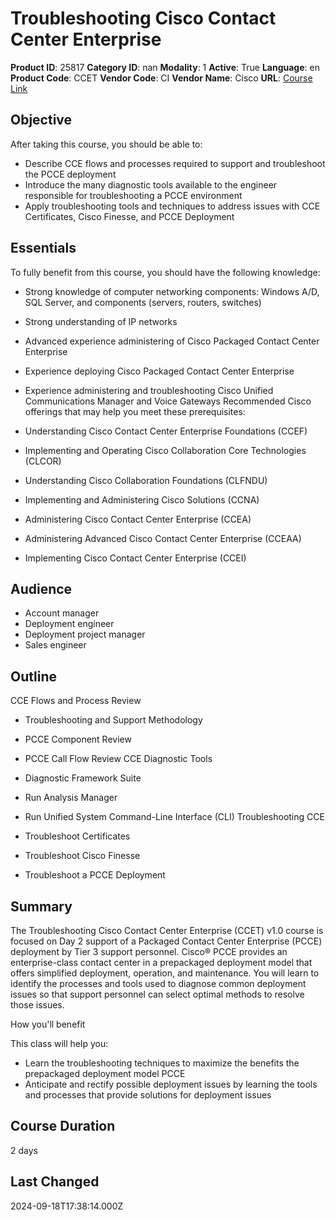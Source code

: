 # Troubleshooting Cisco Contact Center Enterprise

**Product ID**: 25817
**Category ID**: nan
**Modality**: 1
**Active**: True
**Language**: en
**Product Code**: CCET
**Vendor Code**: CI
**Vendor Name**: Cisco
**URL**: [Course Link](https://www.fastlaneus.com/course/cisco-ccet)

## Objective
After taking this course, you should be able to:



- Describe CCE flows and processes required to support and troubleshoot the PCCE deployment
- Introduce the many diagnostic tools available to the engineer responsible for troubleshooting a PCCE environment
- Apply troubleshooting tools and techniques to address issues with CCE Certificates, Cisco Finesse, and PCCE Deployment

## Essentials
To fully benefit from this course, you should have the following knowledge:



- Strong knowledge of computer networking components: Windows A/D, SQL Server, and components (servers, routers, switches)
- Strong understanding of IP networks
- Advanced experience administering of Cisco Packaged Contact Center Enterprise
- Experience deploying Cisco Packaged Contact Center Enterprise
- Experience administering and troubleshooting Cisco Unified Communications Manager and Voice Gateways
Recommended Cisco offerings that may help you meet these prerequisites:



- Understanding Cisco Contact Center Enterprise Foundations (CCEF)
- Implementing and Operating Cisco Collaboration Core Technologies (CLCOR)
- Understanding Cisco Collaboration Foundations (CLFNDU)
- Implementing and Administering Cisco Solutions (CCNA)
- Administering Cisco Contact Center Enterprise (CCEA)
- Administering Advanced Cisco Contact Center Enterprise (CCEAA)
- Implementing Cisco Contact Center Enterprise (CCEI)

## Audience
- Account manager
- Deployment engineer
- Deployment project manager
- Sales engineer

## Outline
CCE Flows and Process Review



- Troubleshooting and Support Methodology
- PCCE Component Review
- PCCE Call Flow Review
CCE Diagnostic Tools



- Diagnostic Framework Suite
- Run Analysis Manager
- Run Unified System Command-Line Interface (CLI)
Troubleshooting CCE



- Troubleshoot Certificates
- Troubleshoot Cisco Finesse
- Troubleshoot a PCCE Deployment

## Summary
The Troubleshooting Cisco Contact Center Enterprise (CCET) v1.0 course is focused on Day 2 support of a Packaged Contact Center Enterprise (PCCE) deployment by Tier 3 support personnel. Cisco® PCCE provides an enterprise-class contact center in a prepackaged deployment model that offers simplified deployment, operation, and maintenance. You will learn to identify the processes and tools used to diagnose common deployment issues so that support personnel can select optimal methods to resolve those issues.

How you'll benefit

This class will help you:



- Learn the troubleshooting techniques to maximize the benefits the prepackaged deployment model PCCE
- Anticipate and rectify possible deployment issues by learning the tools and processes that provide solutions for deployment issues

## Course Duration
2 days

## Last Changed
2024-09-18T17:38:14.000Z
